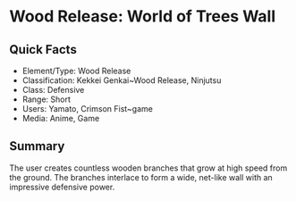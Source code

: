# Wood Release: World of Trees Wall

## Quick Facts
- Element/Type: Wood Release
- Classification: Kekkei Genkai~Wood Release, Ninjutsu
- Class: Defensive
- Range: Short
- Users: Yamato, Crimson Fist~game
- Media: Anime, Game

## Summary
The user creates countless wooden branches that grow at high speed from the ground. The branches interlace to form a wide, net-like wall with an impressive defensive power.
